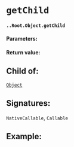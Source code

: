 # `getChild`

#### `..Root.Object.getChild`

#### Parameters:

#### Return value:

## Child of:

[`Object`](docs..Root.Object.md)

## Signatures:

`NativeCallable`, `Callable`



## Example:

